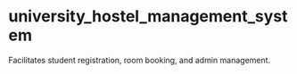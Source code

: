 # university_hostel_management_system
Facilitates student registration, room booking, and admin management.
